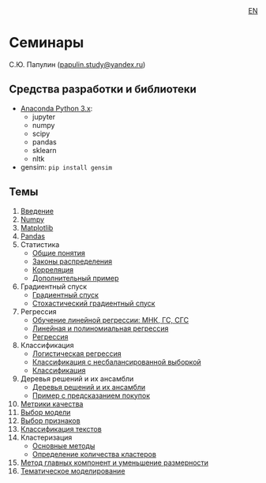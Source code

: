 
<div align=right><a href="README_EN.md">EN</a></div>

# Семинары

С.Ю. Папулин (papulin.study@yandex.ru)


## Средства разработки и библиотеки

- [Anaconda Python 3.x](https://www.anaconda.com/distribution/):
    - jupyter
    - numpy
    - scipy
    - pandas
    - sklearn
    - nltk
- gensim: `pip install gensim`

## Темы

1. [Введение](notebooks/C1_Intro.ipynb)
2. [Numpy](notebooks/C2_Numpy.ipynb)
3. [Matplotlib](notebooks/C2_Matplotlib.ipynb)
4. [Pandas](notebooks/C2_Pandas.ipynb)
5. Статистика
    - [Общие понятия](notebooks/C4_Distributions.ipynb)
    - [Законы распределения](notebooks/C4_Distributions.ipynb)
    - [Корреляция](notebooks/C4_Correlation.ipynb)
    - [Дополнительный пример](notebooks/C4_Statistics_Examples.ipynb)
6. Градиентный спуск
    - [Градиентный спуск](notebooks/C3_GD.ipynb)
    - [Стохастический градиентный спуск](notebooks/C3_SGD.ipynb)
8. Регрессия
    - [Обучение линейной регрессии: МНК, ГС, СГС](notebooks/C3_Linear_Regression.ipynb)
    - [Линейная и полиномиальная регрессия](notebooks/C5_Polynomial_Regression.ipynb)
    - [Регрессия](notebooks/C5_Regression.ipynb)
9. Классификация
    - [Логистическая регрессия](notebooks/C5_Logistic_Regression.ipynb.ipynb)
    - [Классификация с несбалансированной выборкой](notebooks/C5_Imbalanced_Classification.ipynb)
    - [Классификация](notebooks/C5_Classification.ipynb)
10. Деревья решений и их ансамбли
    - [Деревья решений и их ансамбли](notebooks/C5_DT.ipynb)
    - [Пример с предсказанием покупок](notebooks/C5_DT_Purchase.ipynb)
11. [Метрики качества](notebooks/C6_Metrics.ipynb)
12. [Выбор модели](notebooks/C6_CV.ipynb)
12. [Выбор признаков](notebooks/C7_Feature_Selection.ipynb)
12. [Классификация текстов](notebooks/C7_Text_Classification.ipynb)
13. Кластеризация
    - [Основные методы](notebooks/C8_Clustering.ipynb)
    - [Определение количества кластеров](notebooks/C8_Number_of_Clusters.ipynb)
14. [Метод главных компонент и уменьшение размерности](notebooks/C8_PCA.ipynb)
15. [Тематическое моделирование](notebooks/C9_Topic_Modeling.ipynb)



